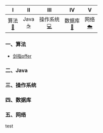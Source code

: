 | I | II | III | IV | V |  
| :---: | :---: | :---: | :---: | :---: |
| 算法<br />[📝](#一算法) | Java<br/>[☕️](#二java) | 操作系统<br />[💻](#三操作系统) | 数据库<br />[💾](#四数据库) | 网络<br/>[☁️](#五网络) |

### 一、算法
- [剑指offer](https://github.com/lvyalong2019/323/tree/master/%E7%AE%97%E6%B3%95/%E5%89%91%E6%8C%87offer)

### 二、Java
### 三、操作系统
### 四、数据库
### 五、网络
test

